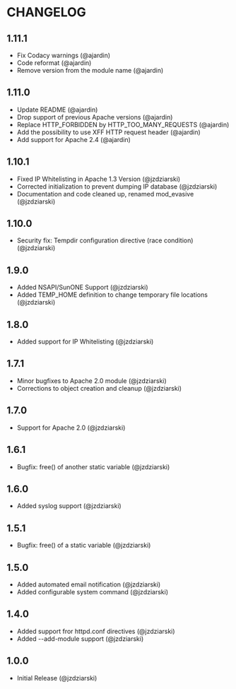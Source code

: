 # CHANGELOG

## 1.11.1
* Fix Codacy warnings (@ajardin)
* Code reformat (@ajardin)
* Remove version from the module name (@ajardin)

## 1.11.0
* Update README (@ajardin)
* Drop support of previous Apache versions (@ajardin)
* Replace HTTP_FORBIDDEN by HTTP_TOO_MANY_REQUESTS (@ajardin)
* Add the possibility to use XFF HTTP request header (@ajardin)
* Add support for Apache 2.4 (@ajardin)

## 1.10.1
* Fixed IP Whitelisting in Apache 1.3 Version (@jzdziarski)
* Corrected initialization to prevent dumping IP database (@jzdziarski)
* Documentation and code cleaned up, renamed mod_evasive (@jzdziarski)

## 1.10.0
* Security fix: Tempdir configuration directive (race condition) (@jzdziarski)

## 1.9.0
* Added NSAPI/SunONE Support (@jzdziarski)
* Added TEMP_HOME definition to change temporary file locations (@jzdziarski)

## 1.8.0
* Added support for IP Whitelisting (@jzdziarski)

## 1.7.1
* Minor bugfixes to Apache 2.0 module (@jzdziarski)
* Corrections to object creation and cleanup (@jzdziarski)

## 1.7.0
* Support for Apache 2.0 (@jzdziarski)

## 1.6.1
* Bugfix: free() of another static variable (@jzdziarski)
 
## 1.6.0
* Added syslog support (@jzdziarski)

## 1.5.1
* Bugfix: free() of a static variable (@jzdziarski)

## 1.5.0
* Added automated email notification (@jzdziarski)
* Added configurable system command (@jzdziarski)

## 1.4.0
* Added support fror httpd.conf directives (@jzdziarski)
* Added --add-module support (@jzdziarski)

## 1.0.0
* Initial Release (@jzdziarski)
